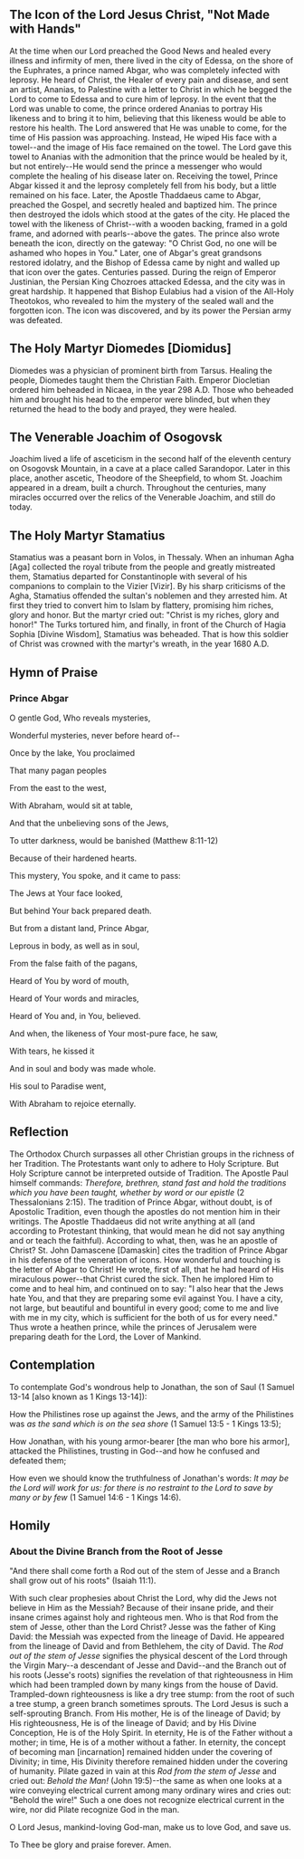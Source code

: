 ## The Icon of the Lord Jesus Christ, "Not Made with Hands"

At the time when our Lord preached the Good News and healed every illness and infirmity of men, there lived in the city of Edessa, on the shore of the Euphrates, a prince named Abgar, who was completely infected with leprosy. He heard of Christ, the Healer of every pain and disease, and sent an artist, Ananias, to Palestine with a letter to Christ in which he begged the Lord to come to Edessa and to cure him of leprosy. In the event that the Lord was unable to come, the prince ordered Ananias to portray His likeness and to bring it to him, believing that this likeness would be able to restore his health. The Lord answered that He was unable to come, for the time of His passion was approaching. Instead, He wiped His face with a towel--and the image of His face remained on the towel. The Lord gave this towel to Ananias with the admonition that the prince would be healed by it, but not entirely--He would send the prince a messenger who would complete the healing of his disease later on. Receiving the towel, Prince Abgar kissed it and the leprosy completely fell from his body, but a little remained on his face. Later, the Apostle Thaddaeus came to Abgar, preached the Gospel, and secretly healed and baptized him. The prince then destroyed the idols which stood at the gates of the city. He placed the towel with the likeness of Christ--with a wooden backing, framed in a gold frame, and adorned with pearls--above the gates. The prince also wrote beneath the icon, directly on the gateway: "O Christ God, no one will be ashamed who hopes in You." Later, one of Abgar's great grandsons restored idolatry, and the Bishop of Edessa came by night and walled up that icon over the gates. Centuries passed. During the reign of Emperor Justinian, the Persian King Chozroes attacked Edessa, and the city was in great hardship. It happened that Bishop Eulabius had a vision of the All-Holy Theotokos, who revealed to him the mystery of the sealed wall and the forgotten icon. The icon was discovered, and by its power the Persian army was defeated.

## The Holy Martyr Diomedes [Diomidus]

Diomedes was a physician of prominent birth from Tarsus. Healing the people, Diomedes taught them the Christian Faith. Emperor Diocletian ordered him beheaded in Nicaea, in the year 298 A.D. Those who beheaded him and brought his head to the emperor were blinded, but when they returned the head to the body and prayed, they were healed.

## The Venerable Joachim of Osogovsk

Joachim lived a life of asceticism in the second half of the eleventh century on Osogovsk Mountain, in a cave at a place called Sarandopor. Later in this place, another ascetic, Theodore of the Sheepfield, to whom St. Joachim appeared in a dream, built a church. Throughout the centuries, many miracles occurred over the relics of the Venerable Joachim, and still do today.

## The Holy Martyr Stamatius

Stamatius was a peasant born in Volos, in Thessaly. When an inhuman Agha [Aga] collected the royal tribute from the people and greatly mistreated them, Stamatius departed for Constantinople with several of his companions to complain to the Vizier [Vizir]. By his sharp criticisms of the Agha, Stamatius offended the sultan's noblemen and they arrested him. At first they tried to convert him to Islam by flattery, promising him riches, glory and honor. But the martyr cried out: "Christ is my riches, glory and honor!" The Turks tortured him, and finally, in front of the Church of Hagia Sophia [Divine Wisdom], Stamatius was beheaded. That is how this soldier of Christ was crowned with the martyr's wreath, in the year 1680 A.D.

## Hymn of Praise

### Prince Abgar

O gentle God, Who reveals mysteries, 

Wonderful mysteries, never before heard of-- 

Once by the lake, You proclaimed 

That many pagan peoples 

From the east to the west, 

With Abraham, would sit at table, 

And that the unbelieving sons of the Jews, 

To utter darkness, would be banished (Matthew 8:11-12) 

Because of their hardened hearts. 

This mystery, You spoke, and it came to pass: 

The Jews at Your face looked, 

But behind Your back prepared death. 

But from a distant land, Prince Abgar, 

Leprous in body, as well as in soul, 

From the false faith of the pagans, 

Heard of You by word of mouth, 

Heard of Your words and miracles, 

Heard of You and, in You, believed. 

And when, the likeness of Your most-pure face, he saw, 

With tears, he kissed it 

And in soul and body was made whole. 

His soul to Paradise went, 

With Abraham to rejoice eternally. 

## Reflection

The Orthodox Church surpasses all other Christian groups in the richness of her Tradition. The Protestants want only to adhere to Holy Scripture. But Holy Scripture cannot be interpreted outside of Tradition. The Apostle Paul himself commands: *Therefore, brethren, stand fast and hold the traditions which you have been taught, whether by word or our epistle* (2 Thessalonians 2:15). The tradition of Prince Abgar, without doubt, is of Apostolic Tradition, even though the apostles do not mention him in their writings. The Apostle Thaddaeus did not write anything at all (and according to Protestant thinking, that would mean he did not say anything and or teach the faithful). According to what, then, was he an apostle of Christ? St. John Damascene [Damaskin] cites the tradition of Prince Abgar in his defense of the veneration of icons. How wonderful and touching is the letter of Abgar to Christ! He wrote, first of all, that he had heard of His miraculous power--that Christ cured the sick. Then he implored Him to come and to heal him, and continued on to say: "I also hear that the Jews hate You, and that they are preparing some evil against You. I have a city, not large, but beautiful and bountiful in every good; come to me and live with me in my city, which is sufficient for the both of us for every need." Thus wrote a heathen prince, while the princes of Jerusalem were preparing death for the Lord, the Lover of Mankind.

## Contemplation

To contemplate God's wondrous help to Jonathan, the son of Saul (1 Samuel 13-14 [also known as 1 Kings 13-14]):

How the Philistines rose up against the Jews, and the army of the Philistines was *as the sand which is on the sea shore* (1 Samuel 13:5 - 1 Kings 13:5);

How Jonathan, with his young armor-bearer [the man who bore his armor], attacked the Philistines, trusting in God--and how he confused and defeated them;

How even we should know the truthfulness of Jonathan's words: *It may be the Lord will work for us: for there is no restraint to the Lord to save by many or by few* (1 Samuel 14:6 - 1 Kings 14:6).

## Homily

### About the Divine Branch from the Root of Jesse

"And there shall come forth a Rod out of the stem of Jesse and a Branch shall grow out of his roots" (Isaiah 11:1).

With such clear prophesies about Christ the Lord, why did the Jews not believe in Him as the Messiah? Because of their insane pride, and their insane crimes against holy and righteous men. Who is that Rod from the stem of Jesse, other than the Lord Christ? Jesse was the father of King David: the Messiah was expected from the lineage of David. He appeared from the lineage of David and from Bethlehem, the city of David. The *Rod out of the stem of Jesse* signifies the physical descent of the Lord through the Virgin Mary--a descendant of Jesse and David--and the Branch out of his roots (Jesse's roots) signifies the revelation of that righteousness in Him which had been trampled down by many kings from the house of David. Trampled-down righteousness is like a dry tree stump: from the root of such a tree stump, a green branch sometimes sprouts. The Lord Jesus is such a self-sprouting Branch. From His mother, He is of the lineage of David; by His righteousness, He is of the lineage of David; and by His Divine Conception, He is of the Holy Spirit. In eternity, He is of the Father without a mother; in time, He is of a mother without a father. In eternity, the concept of becoming man [incarnation] remained hidden under the covering of Divinity; in time, His Divinity therefore remained hidden under the covering of humanity. Pilate gazed in vain at this *Rod from the stem of Jesse* and cried out: *Behold the Man!* (John 19:5)--the same as when one looks at a wire conveying electrical current among many ordinary wires and cries out: "Behold the wire!" Such a one does not recognize electrical current in the wire, nor did Pilate recognize God in the man.

O Lord Jesus, mankind-loving God-man, make us to love God, and save us.

To Thee be glory and praise forever. Amen.
